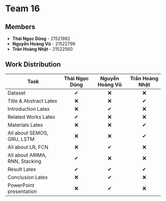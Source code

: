 
# Team 16

## Members
- **Thái Ngọc Dũng** - 21521982
- **Nguyễn Hoàng Vũ** - 21522799
- **Trần Hoàng Nhật** - 21522560

## Work Distribution
| Task                    | Thái Ngọc Dũng                | Nguyễn Hoàng Vũ             | Trần Hoàng Nhật              |
|-------------------------|-------------------------------|-----------------------------|------------------------------|
| Dataset |<div align="center">&#10004;</div>|<div align="center">&#10060;</div>|<div align="center">&#10060;</div>|
| Title & Abstract Latex |<div align="center">&#10060;</div>|<div align="center">&#10060;</div>|<div align="center">&#10004;</div>|
| Introduction Latex |<div align="center">&#10060;</div>|<div align="center">&#10004;</div>|<div align="center">&#10060;</div>|
| Related Works Latex |<div align="center">&#10004;</div>|<div align="center">&#10060;</div>|<div align="center">&#10060;</div>|
| Materials Latex |<div align="center">&#10060;</div>|<div align="center">&#10060;</div>|<div align="center">&#10004;</div>|
| All about SEMOS, GRU, LSTM |<div align="center">&#10060;</div>|<div align="center">&#10060;</div>|<div align="center">&#10004;</div>|
| All about LR, FCN |<div align="center">&#10060;</div>|<div align="center">&#10004;</div>|<div align="center">&#10060;</div>|
|All about ARIMA, RNN, Stacking |<div align="center">&#10004;</div>|<div align="center">&#10060;</div>|<div align="center">&#10060;</div>|
| Result Latex |<div align="center">&#10004;</div>|<div align="center">&#10004;</div>|<div align="center">&#10004;</div>|
| Conclusion Latex |<div align="center">&#10060;</div>|<div align="center">&#10004;</div>|<div align="center">&#10060;</div>|
| PowerPoint presentation |<div align="center">&#10060;</div>|<div align="center">&#10004;</div>|<div align="center">&#10060;</div>|


